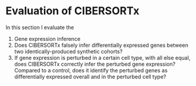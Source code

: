 # Evaluation of CIBERSORTx

In this section I evaluate the 

1. Gene expression inference
  1. Does CIBERSORTx falsely infer differentially expressed genes between two identically-produced synthetic cohorts?
  2. If gene expression is perturbed in a certain cell type, with all else equal, does CIBERSORTx correctly infer the perturbed gene expression? Compared to a control, does it identify the perturbed genes as differentially expressed overall and in the perturbed cell type?